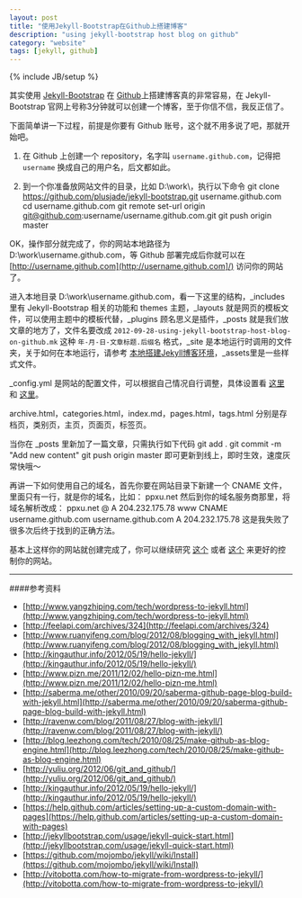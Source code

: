 ```yaml
---
layout: post
title: "使用Jekyll-Bootstrap在Github上搭建博客"
description: "using jekyll-bootstrap host blog on github"
category: "website"
tags: [jekyll, github]
---
```

{% include JB/setup %}

其实使用 [Jekyll-Bootstrap](http://jekyllbootstrap.com/) 在 [Github](https://github.com/)上搭建博客真的非常容易，在 Jekyll-Bootstrap 官网上号称3分钟就可以创建一个博客，至于你信不信，我反正信了。

下面简单讲一下过程，前提是你要有 Github 账号，这个就不用多说了吧，那就开始吧。

1. 在 Github 上创建一个 repository，名字叫 `username.github.com`，记得把 `username` 换成自己的用户名，后文都如此。

2. 到一个你准备放网站文件的目录，比如 D:\work\，执行以下命令
		git clone https://github.com/plusjade/jekyll-bootstrap.git username.github.com
		cd username.github.com
		git remote set-url origin git@github.com:username/username.github.com.git
		git push origin master

OK，操作部分就完成了，你的网站本地路径为 D:\work\username.github.com，等 Github 部署完成后你就可以在 [http://username.github.com](http://username.github.com]/) 访问你的网站了。

进入本地目录 D:\work\username.github.com，看一下这里的结构，\_includes 里有 Jekyll-Bootstrap 相关的功能和 themes 主题，\_layouts 就是网页的模板文件，可以使用主题中的模板代替，\_plugins 顾名思义是插件，\_posts 就是我们放文章的地方了，文件名要改成 `2012-09-28-using-jekyll-bootstrap-host-blog-on-github.mk` 这种 `年-月-日-文章标题.后缀名` 格式，\_site 是本地运行时调用的文件夹，关于如何在本地运行，请参考 [本地搭建Jekyll博客环境](http://ppxu.net/blog/2012/09/27/setup-local-jekyll-environment/)，\_assets里是一些样式文件。

\_config.yml 是网站的配置文件，可以根据自己情况自行调整，具体设置看 [这里](http://jekyllbootstrap.com/usage/blog-configuration.html) 和 [这里](https://github.com/mojombo/jekyll/wiki/Configuration)。

archive.html，categories.html，index.md，pages.html，tags.html 分别是存档页，类别页，主页，页面页，标签页。

当你在 \_posts 里新加了一篇文章，只需执行如下代码
	git add .
	git commit -m "Add new content"
	git push origin master
即可更新到线上，即时生效，速度灰常快哦～

再讲一下如何使用自己的域名，首先你要在网站目录下新建一个 CNAME 文件，里面只有一行，就是你的域名，比如：
	ppxu.net
然后到你的域名服务商那里，将域名解析改成：
	ppxu.net
	@                        A              204.232.175.78
	www					     CNAME			username.github.com
	username.github.com      A              204.232.175.78
这是我失败了很多次后终于找到的正确方法。

基本上这样你的网站就创建完成了，你可以继续研究 [这个](http://jekyllbootstrap.com/usage/index.html) 或者 [这个](http://jekyllbootstrap.com/developers/index.html) 来更好的控制你的网站。

-------------------
####参考资料

* [http://www.yangzhiping.com/tech/wordpress-to-jekyll.html](http://www.yangzhiping.com/tech/wordpress-to-jekyll.html)
* [http://feelapi.com/archives/324](http://feelapi.com/archives/324)
* [http://www.ruanyifeng.com/blog/2012/08/blogging_with_jekyll.html](http://www.ruanyifeng.com/blog/2012/08/blogging_with_jekyll.html)
* [http://kingauthur.info/2012/05/19/hello-jekyll/](http://kingauthur.info/2012/05/19/hello-jekyll/)
* [http://www.pizn.me/2011/12/02/hello-pizn-me.html](http://www.pizn.me/2011/12/02/hello-pizn-me.html)
* [http://saberma.me/other/2010/09/20/saberma-github-page-blog-build-with-jekyll.html](http://saberma.me/other/2010/09/20/saberma-github-page-blog-build-with-jekyll.html)
* [http://ravenw.com/blog/2011/08/27/blog-with-jekyll/](http://ravenw.com/blog/2011/08/27/blog-with-jekyll/)
* [http://blog.leezhong.com/tech/2010/08/25/make-github-as-blog-engine.html](http://blog.leezhong.com/tech/2010/08/25/make-github-as-blog-engine.html)
* [http://yuliu.org/2012/06/git_and_github/](http://yuliu.org/2012/06/git_and_github/)
* [http://kingauthur.info/2012/05/19/hello-jekyll/](http://kingauthur.info/2012/05/19/hello-jekyll/)
* [https://help.github.com/articles/setting-up-a-custom-domain-with-pages](https://help.github.com/articles/setting-up-a-custom-domain-with-pages)
* [http://jekyllbootstrap.com/usage/jekyll-quick-start.html](http://jekyllbootstrap.com/usage/jekyll-quick-start.html)
* [https://github.com/mojombo/jekyll/wiki/Install](https://github.com/mojombo/jekyll/wiki/Install)
* [http://vitobotta.com/how-to-migrate-from-wordpress-to-jekyll/](http://vitobotta.com/how-to-migrate-from-wordpress-to-jekyll/)